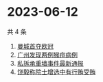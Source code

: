 # 2023-06-12

共 4 条

<!-- BEGIN ZHIHUSEARCH -->
<!-- 最后更新时间 Mon Jun 12 2023 07:11:44 GMT+0800 (China Standard Time) -->
1. [曼城首夺欧冠](https://www.zhihu.com/search?q=曼城首夺欧冠)
1. [广州发现两例猴痘病例](https://www.zhihu.com/search?q=广州发现两例猴痘病例)
1. [私拆承重墙事件最新通报](https://www.zhihu.com/search?q=私拆承重墙事件最新通报)
1. [饶毅称院士增选中有行贿受贿](https://www.zhihu.com/search?q=饶毅称院士增选中有行贿受贿)
<!-- END ZHIHUSEARCH -->
